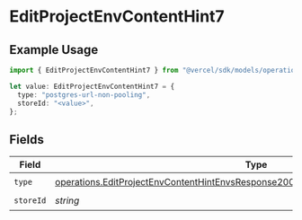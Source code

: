 # EditProjectEnvContentHint7

## Example Usage

```typescript
import { EditProjectEnvContentHint7 } from "@vercel/sdk/models/operations/editprojectenv.js";

let value: EditProjectEnvContentHint7 = {
  type: "postgres-url-non-pooling",
  storeId: "<value>",
};
```

## Fields

| Field                                                                                                                                                                                      | Type                                                                                                                                                                                       | Required                                                                                                                                                                                   | Description                                                                                                                                                                                |
| ------------------------------------------------------------------------------------------------------------------------------------------------------------------------------------------ | ------------------------------------------------------------------------------------------------------------------------------------------------------------------------------------------ | ------------------------------------------------------------------------------------------------------------------------------------------------------------------------------------------ | ------------------------------------------------------------------------------------------------------------------------------------------------------------------------------------------ |
| `type`                                                                                                                                                                                     | [operations.EditProjectEnvContentHintEnvsResponse200ApplicationJSONResponseBody1Type](../../models/operations/editprojectenvcontenthintenvsresponse200applicationjsonresponsebody1type.md) | :heavy_check_mark:                                                                                                                                                                         | N/A                                                                                                                                                                                        |
| `storeId`                                                                                                                                                                                  | *string*                                                                                                                                                                                   | :heavy_check_mark:                                                                                                                                                                         | N/A                                                                                                                                                                                        |